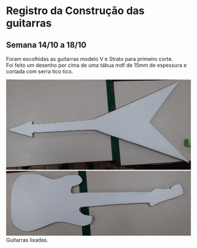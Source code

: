 # Registro da Construção das guitarras
## Semana 14/10 a 18/10
Foram escolhidas as guitarras modelo V e Strato para primeiro corte. <br>
Foi feito um desenho por cima de uma tábua mdf de 15mm de espessura e cortada com serra tico tico.

<img src="imgGuitarraV.jpg"/>
<img src="imgGuitarraStrato.jpg"/>
Guitarras lixadas.
